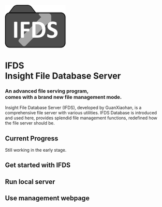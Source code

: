 <img src="./server/assets/icons/IFDS_Icon.svg" alt="IFDS Logo" width="200">

# IFDS <br/> Insight File Database Server

### An advanced file serving program, <br/> comes with a brand new file management mode.

Insight File Database Server (IFDS), developed by GuanXiaohan, is a comprehensive file server with various utilities. IFDS Database is introduced and used here, provides splendid file management functions, redefined how the file server should be.

## Current Progress

Still working in the early stage.

## Get started with IFDS

## Run local server

## Use management webpage
